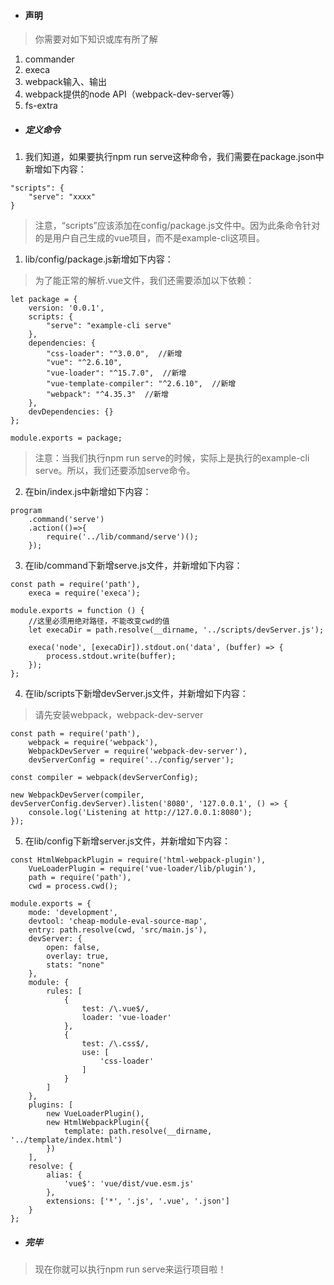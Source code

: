 - #### 声明
> 你需要对如下知识或库有所了解
1. commander
2. execa
3. webpack输入、输出
4. webpack提供的node API（webpack-dev-server等）
5. fs-extra

- ##### 定义命令
1. 我们知道，如果要执行npm run serve这种命令，我们需要在package.json中新增如下内容：
```
"scripts": {
    "serve": "xxxx"
}
```
> 注意，“scripts”应该添加在config/package.js文件中。因为此条命令针对的是用户自己生成的vue项目，而不是example-cli这项目。

1. lib/config/package.js新增如下内容：
> 为了能正常的解析.vue文件，我们还需要添加以下依赖：
```
let package = {
    version: '0.0.1',
    scripts: {
        "serve": "example-cli serve"
    },
    dependencies: {
        "css-loader": "^3.0.0",  //新增
        "vue": "^2.6.10",
        "vue-loader": "^15.7.0",  //新增
        "vue-template-compiler": "^2.6.10",  //新增
        "webpack": "^4.35.3"  //新增
    },
    devDependencies: {}
};

module.exports = package;
```
> 注意：当我们执行npm run serve的时候，实际上是执行的example-cli serve。所以，我们还要添加serve命令。

2. 在bin/index.js中新增如下内容：
```
program
    .command('serve')
    .action(()=>{
        require('../lib/command/serve')();
    });
```
3. 在lib/command下新增serve.js文件，并新增如下内容：
```
const path = require('path'),
    execa = require('execa');

module.exports = function () {
    //这里必须用绝对路径，不能改变cwd的值
    let execaDir = path.resolve(__dirname, '../scripts/devServer.js');

    execa('node', [execaDir]).stdout.on('data', (buffer) => {
        process.stdout.write(buffer);
    });
};
```
4. 在lib/scripts下新增devServer.js文件，并新增如下内容：
> 请先安装webpack，webpack-dev-server
```
const path = require('path'),
    webpack = require('webpack'),
    WebpackDevServer = require('webpack-dev-server'),
    devServerConfig = require('../config/server');

const compiler = webpack(devServerConfig);

new WebpackDevServer(compiler, devServerConfig.devServer).listen('8080', '127.0.0.1', () => {
    console.log('Listening at http://127.0.0.1:8080');
});
```
5. 在lib/config下新增server.js文件，并新增如下内容：
```
const HtmlWebpackPlugin = require('html-webpack-plugin'),
    VueLoaderPlugin = require('vue-loader/lib/plugin'),
    path = require('path'),
    cwd = process.cwd();

module.exports = {
    mode: 'development',
    devtool: 'cheap-module-eval-source-map',
    entry: path.resolve(cwd, 'src/main.js'),
    devServer: {
        open: false,
        overlay: true,
        stats: "none"
    },
    module: {
        rules: [
            {
                test: /\.vue$/,
                loader: 'vue-loader'
            },
            {
                test: /\.css$/,
                use: [
                    'css-loader'
                ]
            }
        ]
    },
    plugins: [
        new VueLoaderPlugin(),
        new HtmlWebpackPlugin({
            template: path.resolve(__dirname, '../template/index.html')
        })
    ],
    resolve: {
        alias: {
            'vue$': 'vue/dist/vue.esm.js'
        },
        extensions: ['*', '.js', '.vue', '.json']
    }
};
```

- ##### 完毕

> 现在你就可以执行npm run serve来运行项目啦！